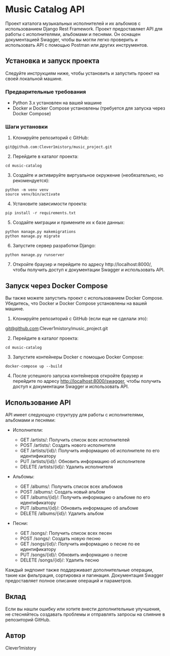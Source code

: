 # Music Catalog API

Проект каталога музыкальных исполнителей и их альбомов с использованием Django Rest Framework. Проект предоставляет API для работы с исполнителями, альбомами и песнями. Он оснащен документацией Swagger, чтобы вы могли легко проверить и использовать API с помощью Postman или других инструментов.

## Установка и запуск проекта

Следуйте инструкциям ниже, чтобы установить и запустить проект на своей локальной машине.

### Предварительные требования

- Python 3.x установлен на вашей машине
- Docker и Docker Compose установлены (требуется для запуска через Docker Compose)

### Шаги установки

1. Клонируйте репозиторий с GitHub:

```
git@github.com:Clever1mistory/music_project.git
```
2. Перейдите в каталог проекта:
```
cd music-catalog
```
3. Создайте и активируйте виртуальное окружение (необязательно, но рекомендуется):
```
python -m venv venv
source venv/bin/activate
```
4. Установите зависимости проекта:
```
pip install -r requirements.txt
```
5. Создайте миграции и примените их к базе данных:
```
python manage.py makemigrations
python manage.py migrate
```
6. Запустите сервер разработки Django:
```
python manage.py runserver
```
7. Откройте браузер и перейдите по адресу http://localhost:8000/, чтобы получить доступ к документации Swagger и использовать API.

## Запуск через Docker Compose

Вы также можете запустить проект с использованием Docker Compose. Убедитесь, что Docker и Docker Compose установлены на вашей машине.

1. Клонируйте репозиторий с GitHub (если еще не сделали это):

git@github.com:Clever1mistory/music_project.git

2. Перейдите в каталог проекта:
```
cd music-catalog
```
3. Запустите контейнеры Docker с помощью Docker Compose:
```
docker-compose up --build
```
4. После успешного запуска контейнеров откройте браузер и перейдите по адресу [<http://localhost:8000/swagger>](http://localhost:8000/swagger), чтобы получить доступ к документации Swagger и использовать API.

## Использование API

API имеет следующую структуру для работы с исполнителями, альбомами и песнями:

- Исполнители:
  - GET /artists/: Получить список всех исполнителей
  - POST /artists/: Создать нового исполнителя
  - GET /artists/{id}/: Получить информацию об исполнителе по его идентификатору
  - PUT /artists/{id}/: Обновить информацию об исполнителе
  - DELETE /artists/{id}/: Удалить исполнителя

- Альбомы:
  - GET /albums/: Получить список всех альбомов
  - POST /albums/: Создать новый альбом
  - GET /albums/{id}/: Получить информацию о альбоме по его идентификатору
  - PUT /albums/{id}/: Обновить информацию об альбоме
  - DELETE /albums/{id}/: Удалить альбом

- Песни:
  - GET /songs/: Получить список всех песен
  - POST /songs/: Создать новую песню
  - GET /songs/{id}/: Получить информацию о песне по ее идентификатору
  - PUT /songs/{id}/: Обновить информацию о песне
  - DELETE /songs/{id}/: Удалить песню


Каждый эндпоинт также поддерживает дополнительные операции, такие как фильтрация, сортировка и пагинация. Документация Swagger предоставляет полное описание операций и параметров.

## Вклад

Если вы нашли ошибку или хотите внести дополнительные улучшения, не стесняйтесь создавать проблемы и отправлять запросы на слияние в репозиторий GitHub.


## Автор
Clever1mistory
